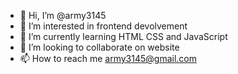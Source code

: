 - 👋 Hi, I’m @army3145
- 👀 I’m interested in frontend devolvement
- 🌱 I’m currently learning HTML CSS and JavaScript
- 💞️ I’m looking to collaborate on website 
- 📫 How to reach me army3145@gmail.com

<!---
army3145/army3145 is a ✨ special ✨ repository because its `README.md` (this file) appears on your GitHub profile.
You can click the Preview link to take a look at your changes.
--->
